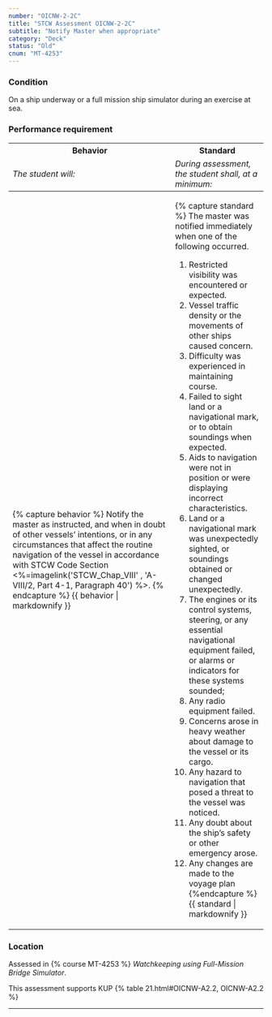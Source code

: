 ```yaml
---
number: "OICNW-2-2C"
title: "STCW Assessment OICNW-2-2C"
subtitle: "Notify Master when appropriate"
category: "Deck"
status: "Old"
cnum: "MT-4253"
---
```

### Condition

On a ship underway or a full mission ship simulator during an exercise at sea.

### Performance requirement 

<table width='100%' class='Guidelines'>
 <thead>
 <tr>
     <th class='thirty'>Behavior</th>
     <th class='seventy'>Standard</th>
 </tr>
 <tr>
     <td><em>The student will:</em></td>
     <td><em>During assessment, the student shall, at a minimum:</em></td>
 </tr>
 </thead>
 <tbody>
 

<tr><td>

{% capture behavior %}
Notify the master as instructed, and when in doubt of other vessels’ intentions, or in any circumstances that affect the routine navigation of the vessel in accordance with STCW Code Section <%=imagelink('STCW_Chap_VIII' , 'A-VIII/2, Part 4-1, Paragraph 40') %>.
{% endcapture %}
{{ behavior | markdownify }}

</td><td>

{% capture standard %}
The master was notified immediately when one of the following occurred.

1. Restricted visibility was encountered or expected.
2. Vessel traffic density or the movements of other ships caused concern.
3. Difficulty was experienced in maintaining course.
4. Failed to sight land or a navigational mark, or to obtain soundings when expected.
5. Aids to navigation were not in position or were displaying incorrect characteristics.
6. Land or a navigational mark was unexpectedly sighted, or soundings obtained or changed unexpectedly.
7. The engines or its control systems, steering, or any essential navigational equipment failed, or alarms or indicators for these systems sounded;
8. Any radio equipment failed.
9. Concerns arose in heavy weather about damage to the vessel or its cargo.
10. Any hazard to navigation that posed a threat to the vessel was noticed.
11. Any doubt about the ship’s safety or other emergency arose.
12. Any changes are made to the voyage plan
{%endcapture %}
{{ standard | markdownify }}

</td></tr>



 </tbody>
 </table>

### Location

Assessed in  {% course  MT-4253 %}  *Watchkeeping using Full-Mission Bridge Simulator*.

This assessment supports KUP {% table 21.html#OICNW-A2.2, OICNW-A2.2 %}

***

